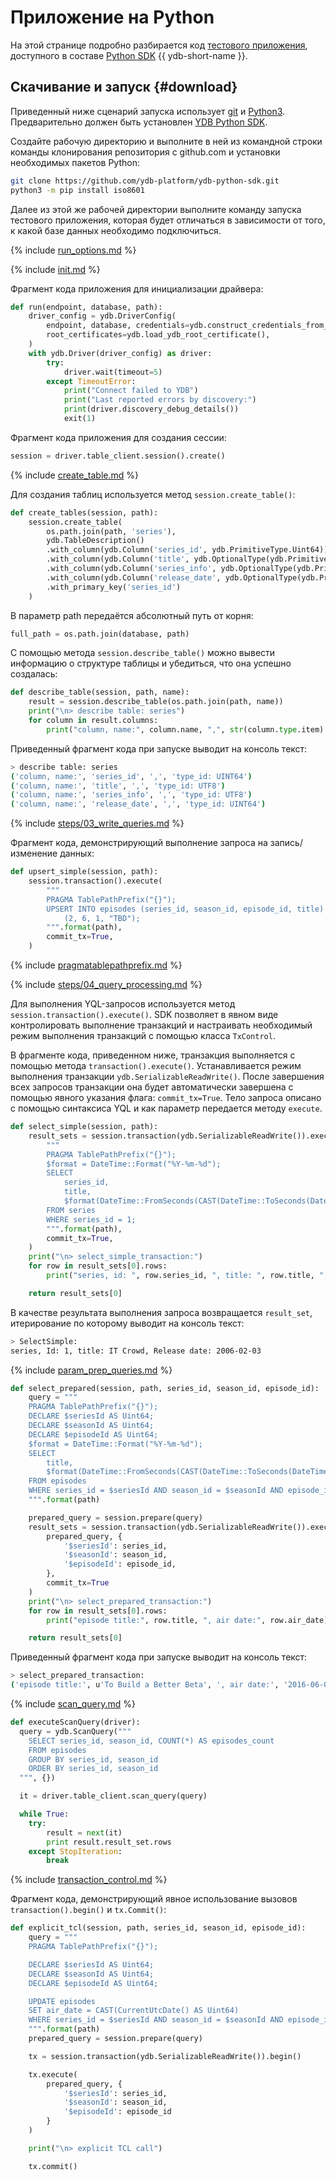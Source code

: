 # Приложение на Python

На этой странице подробно разбирается код [тестового приложения](https://github.com/ydb-platform/ydb-python-sdk/tree/master/examples/basic_example_v1), доступного в составе [Python SDK](https://github.com/ydb-platform/ydb-python-sdk) {{ ydb-short-name }}.

## Скачивание и запуск {#download}

Приведенный ниже сценарий запуска использует [git](https://git-scm.com/downloads) и [Python3](https://www.python.org/downloads/). Предварительно должен быть установлен [YDB Python SDK](../../install.md).

Создайте рабочую директорию и выполните в ней из командной строки команды клонирования репозитория с github.com и установки необходимых пакетов Python:

``` bash
git clone https://github.com/ydb-platform/ydb-python-sdk.git
python3 -m pip install iso8601
```

Далее из этой же рабочей директории выполните команду запуска тестового приложения, которая будет отличаться в зависимости от того, к какой базе данных необходимо подключиться.

{% include [run_options.md](_includes/run_options.md) %}

{% include [init.md](../_includes/steps/01_init.md) %}

Фрагмент кода приложения для инициализации драйвера:

```python
def run(endpoint, database, path):
    driver_config = ydb.DriverConfig(
        endpoint, database, credentials=ydb.construct_credentials_from_environ(),
        root_certificates=ydb.load_ydb_root_certificate(),
    )
    with ydb.Driver(driver_config) as driver:
        try:
            driver.wait(timeout=5)
        except TimeoutError:
            print("Connect failed to YDB")
            print("Last reported errors by discovery:")
            print(driver.discovery_debug_details())
            exit(1)
```

Фрагмент кода приложения для создания сессии:

```python
session = driver.table_client.session().create()
```

{% include [create_table.md](../_includes/steps/02_create_table.md) %}

Для создания таблиц используется метод `session.create_table()`:

```python
def create_tables(session, path):
    session.create_table(
        os.path.join(path, 'series'),
        ydb.TableDescription()
        .with_column(ydb.Column('series_id', ydb.PrimitiveType.Uint64))  # not null column 
        .with_column(ydb.Column('title', ydb.OptionalType(ydb.PrimitiveType.Utf8)))
        .with_column(ydb.Column('series_info', ydb.OptionalType(ydb.PrimitiveType.Utf8)))
        .with_column(ydb.Column('release_date', ydb.OptionalType(ydb.PrimitiveType.Uint64)))
        .with_primary_key('series_id')
    )
```

В параметр path передаётся абсолютный путь от корня:

```python
full_path = os.path.join(database, path)
```

С помощью метода `session.describe_table()` можно вывести информацию о структуре таблицы и убедиться, что она успешно создалась:

```python
def describe_table(session, path, name):
    result = session.describe_table(os.path.join(path, name))
    print("\n> describe table: series")
    for column in result.columns:
        print("column, name:", column.name, ",", str(column.type.item).strip())
```

Приведенный фрагмент кода при запуске выводит на консоль текст:

```bash
> describe table: series
('column, name:', 'series_id', ',', 'type_id: UINT64')
('column, name:', 'title', ',', 'type_id: UTF8')
('column, name:', 'series_info', ',', 'type_id: UTF8')
('column, name:', 'release_date', ',', 'type_id: UINT64')
```
{% include [steps/03_write_queries.md](../_includes/steps/03_write_queries.md) %}

Фрагмент кода, демонстрирующий выполнение запроса на запись/изменение данных:

```python
def upsert_simple(session, path):
    session.transaction().execute(
        """
        PRAGMA TablePathPrefix("{}");
        UPSERT INTO episodes (series_id, season_id, episode_id, title) VALUES
            (2, 6, 1, "TBD");
        """.format(path),
        commit_tx=True,
    )
```

{% include [pragmatablepathprefix.md](../_includes/auxilary/pragmatablepathprefix.md) %}

{% include [steps/04_query_processing.md](../_includes/steps/04_query_processing.md) %}

Для выполнения YQL-запросов используется метод `session.transaction().execute()`.
SDK позволяет в явном виде контролировать выполнение транзакций и настраивать необходимый режим выполнения транзакций с помощью класса `TxControl`.

В фрагменте кода, приведенном ниже, транзакция выполняется с помощью метода `transaction().execute()`. Устанавливается режим выполнения транзакции `ydb.SerializableReadWrite()`. После завершения всех запросов транзакции она будет автоматически завершена с помощью явного указания флага: `commit_tx=True`. Тело запроса описано с помощью синтаксиса YQL и как параметр передается методу `execute`.

```python
def select_simple(session, path):
    result_sets = session.transaction(ydb.SerializableReadWrite()).execute(
        """
        PRAGMA TablePathPrefix("{}");
        $format = DateTime::Format("%Y-%m-%d");
        SELECT
            series_id,
            title,
            $format(DateTime::FromSeconds(CAST(DateTime::ToSeconds(DateTime::IntervalFromDays(CAST(release_date AS Int16))) AS Uint32))) AS release_date
        FROM series
        WHERE series_id = 1;
        """.format(path),
        commit_tx=True,
    )
    print("\n> select_simple_transaction:")
    for row in result_sets[0].rows:
        print("series, id: ", row.series_id, ", title: ", row.title, ", release date: ", row.release_date)

    return result_sets[0]
```

В качестве результата выполнения запроса возвращается `result_set`, итерирование по которому выводит на консоль текст:

```bash
> SelectSimple:
series, Id: 1, title: IT Crowd, Release date: 2006-02-03
```


{% include [param_prep_queries.md](../_includes/steps/07_param_prep_queries.md) %}

```python
def select_prepared(session, path, series_id, season_id, episode_id):
    query = """
    PRAGMA TablePathPrefix("{}");
    DECLARE $seriesId AS Uint64;
    DECLARE $seasonId AS Uint64;
    DECLARE $episodeId AS Uint64;
    $format = DateTime::Format("%Y-%m-%d");
    SELECT
        title,
        $format(DateTime::FromSeconds(CAST(DateTime::ToSeconds(DateTime::IntervalFromDays(CAST(air_date AS Int16))) AS Uint32))) AS air_date
    FROM episodes
    WHERE series_id = $seriesId AND season_id = $seasonId AND episode_id = $episodeId;
    """.format(path)

    prepared_query = session.prepare(query)
    result_sets = session.transaction(ydb.SerializableReadWrite()).execute(
        prepared_query, {
            '$seriesId': series_id,
            '$seasonId': season_id,
            '$episodeId': episode_id,
        },
        commit_tx=True
    )
    print("\n> select_prepared_transaction:")
    for row in result_sets[0].rows:
        print("episode title:", row.title, ", air date:", row.air_date)

    return result_sets[0]
```

Приведенный фрагмент кода при запуске выводит на консоль текст:

```bash
> select_prepared_transaction:
('episode title:', u'To Build a Better Beta', ', air date:', '2016-06-05')
```

{% include [scan_query.md](../_includes/steps/08_scan_query.md) %}

```python
def executeScanQuery(driver):
  query = ydb.ScanQuery("""
    SELECT series_id, season_id, COUNT(*) AS episodes_count
    FROM episodes
    GROUP BY series_id, season_id
    ORDER BY series_id, season_id
  """, {})

  it = driver.table_client.scan_query(query)

  while True:
    try:
        result = next(it)
        print result.result_set.rows
    except StopIteration:
        break
```

{% include [transaction_control.md](../_includes/steps/10_transaction_control.md) %}

Фрагмент кода, демонстрирующий явное использование вызовов `transaction().begin()` и `tx.Commit()`:

```python
def explicit_tcl(session, path, series_id, season_id, episode_id):
    query = """
    PRAGMA TablePathPrefix("{}");

    DECLARE $seriesId AS Uint64;
    DECLARE $seasonId AS Uint64;
    DECLARE $episodeId AS Uint64;

    UPDATE episodes
    SET air_date = CAST(CurrentUtcDate() AS Uint64)
    WHERE series_id = $seriesId AND season_id = $seasonId AND episode_id = $episodeId;
    """.format(path)
    prepared_query = session.prepare(query)

    tx = session.transaction(ydb.SerializableReadWrite()).begin()

    tx.execute(
        prepared_query, {
            '$seriesId': series_id,
            '$seasonId': season_id,
            '$episodeId': episode_id
        }
    )

    print("\n> explicit TCL call")

    tx.commit()
```

